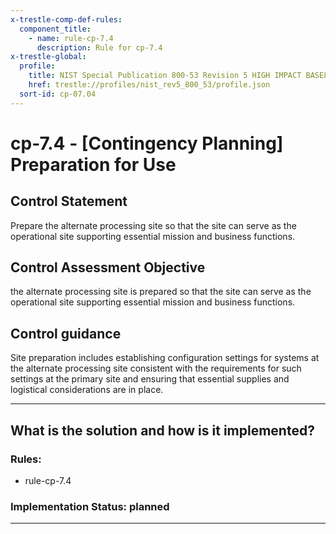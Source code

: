 ```yaml
---
x-trestle-comp-def-rules:
  component_title:
    - name: rule-cp-7.4
      description: Rule for cp-7.4
x-trestle-global:
  profile:
    title: NIST Special Publication 800-53 Revision 5 HIGH IMPACT BASELINE
    href: trestle://profiles/nist_rev5_800_53/profile.json
  sort-id: cp-07.04
---
```


# cp-7.4 - \[Contingency Planning\] Preparation for Use

## Control Statement

Prepare the alternate processing site so that the site can serve as the operational site supporting essential mission and business functions.

## Control Assessment Objective

the alternate processing site is prepared so that the site can serve as the operational site supporting essential mission and business functions.

## Control guidance

Site preparation includes establishing configuration settings for systems at the alternate processing site consistent with the requirements for such settings at the primary site and ensuring that essential supplies and logistical considerations are in place.

______________________________________________________________________

## What is the solution and how is it implemented?

<!-- For implementation status enter one of: implemented, partial, planned, alternative, not-applicable -->

<!-- Note that the list of rules under ### Rules: is read-only and changes will not be captured after assembly to JSON -->

<!-- Add control implementation description here for control: cp-7.4 -->

### Rules:

  - rule-cp-7.4

### Implementation Status: planned

______________________________________________________________________

